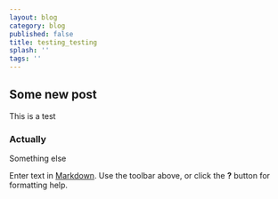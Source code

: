 ```yaml
---
layout: blog
category: blog
published: false
title: testing_testing
splash: ''
tags: ''
---
```

## Some new post
This is a test
### Actually
Something else

Enter text in [Markdown](http://daringfireball.net/projects/markdown/). Use the toolbar above, or click the **?** button for formatting help.
